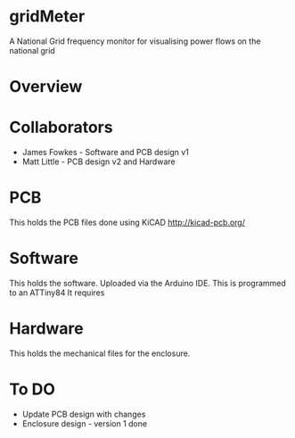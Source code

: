 # gridMeter
A National Grid frequency monitor for visualising power flows on the national grid

# Overview




# Collaborators
* James Fowkes - Software and PCB design v1
* Matt Little - PCB design v2 and Hardware


# PCB
This holds the PCB files done using KiCAD
http://kicad-pcb.org/

# Software
This holds the software. Uploaded via the Arduino IDE.
This is programmed to an ATTiny84
It requires

# Hardware
This holds the mechanical files for the enclosure.



# To DO

- Update PCB design with changes
- Enclosure design - version 1 done
